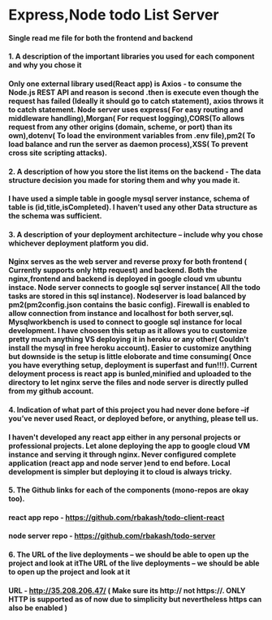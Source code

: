 # Express,Node todo List Server

#### Single read me file for both the frontend and backend

#### 1. A description of the important libraries you used for each component and why you chose it
#### Only one external library used(React app) is Axios  - to consume the Node.js REST API and reason is second .then is execute even though the request has failed (Ideally it should go to catch statement), axios throws it to catch statement. Node server uses express( For easy routing and middleware handling),Morgan( For request logging),CORS(To allows request from any other origins (domain, scheme, or port) than its own),dotenv( To load the environment variables from .env file),pm2( To load balance and run the server as daemon process),XSS( To prevent cross site scripting attacks).

#### 2. A description of how you store the list items on the backend - The data structure decision you made for storing them and why you made it.
#### I have used a simple table in google mysql server instance, schema of table is (id,title,isCompleted). I haven't used any other Data structure as the schema was sufficient.

#### 3. A description of your deployment architecture – include why you chose whichever deployment platform you did.
#### Nginx serves as the web server and reverse proxy for both frontend ( Currently supports only http request) and backend. Both the nginx,frontend and backend is deployed in google cloud vm ubuntu instace. Node server connects to google sql server instance( All the todo tasks are stored in this sql instance). Nodeserver is load balanced by pm2(pm2config.json contains the basic config). Firewall is enabled to allow connection from instance and localhost for both server,sql. Mysqlworkbench is used to connect to google sql instance for local development. I have choosen this setup as it allows you to customize pretty much anything VS deploying it in heroku or any other( Couldn't install the mysql in free heroku account). Easier to customize anything but downside is the setup is little eloborate and time consuming( Once you have everything setup, deployment is superfast and fun!!!). Current deloyment process is react app is bunled,minified and uploaded to the directory to let nginx serve the files and node server is directly pulled from my github account.   

#### 4. Indication of what part of this project you had never done before –if you’ve never used React, or deployed before, or anything, please tell us.
#### I haven't developed any react app either in any personal projects or professional projects. Let alone deploying the app to google cloud VM instance and serving it through nginx. Never configured complete application (react app and node server )end to end before. Local development is simpler but deploying it to cloud is always tricky. 

#### 5. The Github links for each of the components (mono-repos are okay too).
#### react app repo - https://github.com/rbakash/todo-client-react
#### node server repo - https://github.com/rbakash/todo-server

#### 6. The URL of the live deployments – we should be able to open up the project and look at itThe URL of the live deployments – we should be able to open up the project and look at it
#### URL - http://35.208.206.47/ ( Make sure its http:// not https://. ONLY HTTP is supported as of now due to simplicity but nevertheless https can also be enabled )

